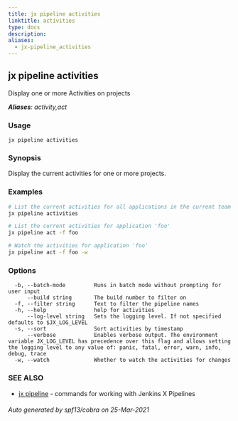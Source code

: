 ```yaml
---
title: jx pipeline activities
linktitle: activities
type: docs
description: 
aliases:
  - jx-pipeline_activities
---
```


## jx pipeline activities

Display one or more Activities on projects

***Aliases**: activity,act*

### Usage

```
jx pipeline activities
```

### Synopsis

Display the current activities for one or more projects.

### Examples

  ```bash
  # List the current activities for all applications in the current team
  jx pipeline activities
  
  # List the current activities for application 'foo'
  jx pipeline act -f foo
  
  # Watch the activities for application 'foo'
  jx pipeline act -f foo -w

  ```
### Options

```
  -b, --batch-mode         Runs in batch mode without prompting for user input
      --build string       The build number to filter on
  -f, --filter string      Text to filter the pipeline names
  -h, --help               help for activities
      --log-level string   Sets the logging level. If not specified defaults to $JX_LOG_LEVEL
  -s, --sort               Sort activities by timestamp
      --verbose            Enables verbose output. The environment variable JX_LOG_LEVEL has precedence over this flag and allows setting the logging level to any value of: panic, fatal, error, warn, info, debug, trace
  -w, --watch              Whether to watch the activities for changes
```

### SEE ALSO

* [jx pipeline](..)	 - commands for working with Jenkins X Pipelines

###### Auto generated by spf13/cobra on 25-Mar-2021
